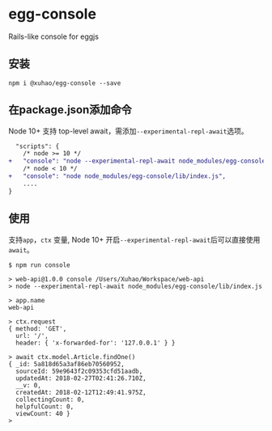 # egg-console

Rails-like console for eggjs

## 安装

    npm i @xuhao/egg-console --save

## 在package.json添加命令

Node 10+ 支持 top-level await，需添加`--experimental-repl-await`选项。

```diff
  "scripts": {
    /* node >= 10 */
+   "console": "node --experimental-repl-await node_modules/egg-console/lib/index.js",
    /* node < 10 */
+   "console": "node node_modules/egg-console/lib/index.js",
    ....
}
```

## 使用

支持`app`，`ctx` 变量, Node 10+ 开启`--experimental-repl-await`后可以直接使用`await`。

```shell
$ npm run console

> web-api@1.0.0 console /Users/Xuhao/Workspace/web-api
> node --experimental-repl-await node_modules/egg-console/lib/index.js

> app.name
web-api

> ctx.request
{ method: 'GET',
  url: '/',
  header: { 'x-forwarded-for': '127.0.0.1' } }

> await ctx.model.Article.findOne()
{ _id: 5a818d65a3af86eb70560952,
  sourceId: 59e9643f2c09353cfd51aadb,
  updatedAt: 2018-02-27T02:41:26.710Z,
  __v: 0,
  createdAt: 2018-02-12T12:49:41.975Z,
  collectingCount: 0,
  helpfulCount: 0,
  viewCount: 40 }
> 
```

